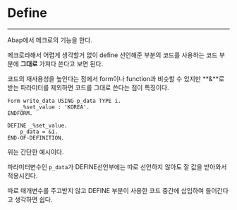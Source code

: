 # Define

---

Abap에서 메크로의 기능을 한다.

메크로라해서 어렵게 생각할거 없이 define 선언해준 부분의 코드를 사용하는 코드 부분에 **그대로** 가져다 쓴다고 보면 된다.

 코드의 재사용성을 높인다는 점에서 form이나 function과 비슷할 수 있지만 **&**로 받는 파라미터를 제외하면 코드를 그대로 쓴다는 점이 특징이다.

```abap
Form write_data USING p_data TYPE i.
	_%set_value : 'KOREA'.	
ENDFORM.

DEFINE _%set_value.
	p_data = &1.
END-OF-DEFINITION.	

```

위는 간단한 예시이다.

파라미터변수인 `p_data`가 DEFINE선언부에는 따로 선언하지 않아도 잘 값을 받아와서 적용시킨다. 

따로 매개변수를 주고받지 않고 DEFINE 부분이 사용한 코드 중간에 삽입하여 들어간다고 생각하면 쉽다. 

